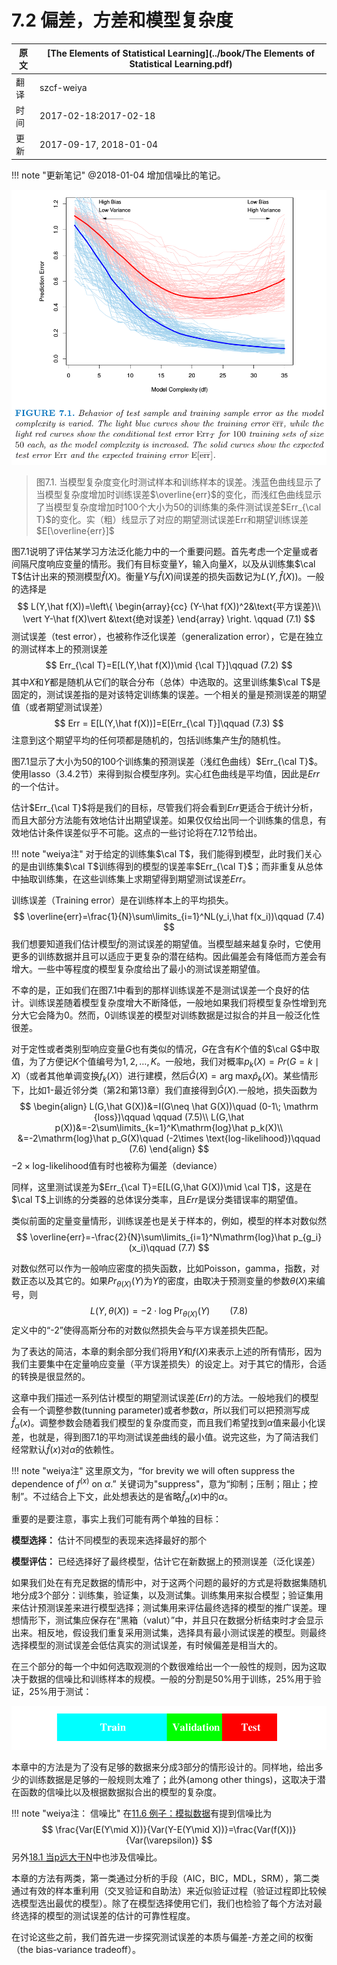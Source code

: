 # 7.2 偏差，方差和模型复杂度

| 原文   | [The Elements of Statistical Learning](../book/The Elements of Statistical Learning.pdf) |
| ---- | ---------------------------------------- |
| 翻译   | szcf-weiya                               |
| 时间   | 2017-02-18:2017-02-18                    |
| 更新 | 2017-09-17, 2018-01-04|

!!! note "更新笔记"
    @2018-01-04 增加信噪比的笔记。

![](../img/07/fig7.1.png)

> 图7.1. 当模型复杂度变化时测试样本和训练样本的误差。浅蓝色曲线显示了当模型复杂度增加时训练误差$\overline{err}$的变化，而浅红色曲线显示了当模型复杂度增加时100个大小为50的训练集的条件测试误差$Err_{\cal T}$的变化。实（粗）线显示了对应的期望测试误差Err和期望训练误差$E[\overline{err}]$

图7.1说明了评估某学习方法泛化能力中的一个重要问题。首先考虑一个定量或者间隔尺度响应变量的情形。我们有目标变量$Y$，输入向量$X$，以及从训练集$\cal T$估计出来的预测模型$\hat f(X)$。衡量$Y$与$\hat f(X)$间误差的损失函数记为$L(Y,\hat f(X))$。一般的选择是
$$
L(Y,\hat f(X))=\left\{
\begin{array}{cc}
(Y-\hat f(X))^2&\text{平方误差}\\
\vert Y-\hat f(X)\vert &\text{绝对误差}
\end{array}
\right.
\qquad (7.1)
$$
测试误差（test error），也被称作泛化误差（generalization error），它是在独立的测试样本上的预测误差
$$
Err_{\cal T}=E[L(Y,\hat f(X))\mid {\cal T}]\qquad (7.2)
$$
其中$X$和$Y$都是随机从它们的联合分布（总体）中选取的。这里训练集$\cal T$是固定的，测试误差指的是对该特定训练集的误差。一个相关的量是预测误差的期望值（或者期望测试误差）
$$
Err = E[L(Y,\hat f(X))]=E[Err_{\cal T}]\qquad (7.3)
$$
注意到这个期望平均的任何项都是随机的，包括训练集产生$\hat f$的随机性。

图7.1显示了大小为50的100个训练集的预测误差（浅红色曲线）$Err_{\cal T}$。使用lasso（3.4.2节）来得到拟合模型序列。实心红色曲线是平均值，因此是$Err$的一个估计。

估计$Err_{\cal T}$将是我们的目标，尽管我们将会看到$Err$更适合于统计分析，而且大部分方法能有效地估计出期望误差。如果仅仅给出同一个训练集的信息，有效地估计条件误差似乎不可能。这点的一些讨论将在7.12节给出。

!!! note "weiya注"
    对于给定的训练集$\cal T$，我们能得到模型，此时我们关心的是由训练集$\cal T$训练得到的模型的误差率$Err_{\cal T}$；而非重复从总体中抽取训练集，在这些训练集上求期望得到期望测试误差$Err$。

训练误差（Training error）是在训练样本上的平均损失。
$$
\overline{err}=\frac{1}{N}\sum\limits_{i=1}^NL(y_i,\hat f(x_i))\qquad (7.4)
$$
我们想要知道我们估计模型$\hat f$的测试误差的期望值。当模型越来越复杂时，它使用更多的训练数据并且可以适应于更复杂的潜在结构。因此偏差会有降低而方差会有增大。一些中等程度的模型复杂度给出了最小的测试误差期望值。

不幸的是，正如我们在图7.1中看到的那样训练误差不是测试误差一个良好的估计。训练误差随着模型复杂度增大不断降低，一般地如果我们将模型复杂性增到充分大它会降为0。然而，0训练误差的模型对训练数据是过拟合的并且一般泛化性很差。

对于定性或者类别型响应变量$G$也有类似的情况，$G$在含有$K$个值的$\cal G$中取值，为了方便记$K$个值编号为$1,2,\ldots,K$。一般地，我们对概率$p_k(X)=Pr(G=k\mid X)$（或者其他单调变换$f_k(X)$）进行建模，然后$\hat G(X)=\mathrm{arg\; max} \hat p_k(X)$。某些情形下，比如1-最近邻分类（第2和第13章）我们直接得到$\hat G(X)$.一般地，损失函数为
$$
\begin{align}
L(G,\hat G(X))&=I(G\neq \hat G(X))\quad (0-1\; \mathrm {loss})\qquad \qquad (7.5)\\
L(G,\hat p(X))&=-2\sum\limits_{k=1}^K\mathrm{log}\hat p_k(X)\\
&=-2\mathrm{log}\hat p_G(X)\quad (-2\times \text{log-likelihood})\qquad (7.6)
\end{align}
$$
$-2\times \text{log-likelihood}$值有时也被称为偏差（deviance）

同样，这里测试误差为$Err_{\cal T}=E[L(G,\hat G(X))\mid \cal T]$，这是在$\cal T$上训练的分类器的总体误分类率，且$Err$是误分类错误率的期望值。

类似前面的定量变量情形，训练误差也是关于样本的，例如，模型的样本对数似然
$$
\overline{err}=-\frac{2}{N}\sum\limits_{i=1}^N\mathrm{log}\hat p_{g_i}(x_i)\qquad (7.7)
$$


对数似然可以作为一般响应密度的损失函数，比如Poisson，gamma，指数，对数正态以及其它的。如果$Pr_{\theta(X)}(Y)$为$Y$的密度，由取决于预测变量的参数$\theta(X)$来编号，则
$$
L(Y,\theta(X))=-2\cdot \mathrm{log\; Pr}_{\theta(X)}(Y)\qquad (7.8)
$$
定义中的“-2”使得高斯分布的对数似然损失会与平方误差损失匹配。

为了表达的简洁，本章的剩余部分我们将用$Y$和$f(X)$来表示上述的所有情形，因为我们主要集中在定量响应变量（平方误差损失）的设定上。对于其它的情形，合适的转换是很显然的。

这章中我们描述一系列估计模型的期望测试误差($Err$)的方法。一般地我们的模型会有一个调整参数(tunning parameter)或者参数$\alpha$，所以我们可以把预测写成$\hat f_\alpha(x)$。调整参数会随着我们模型的复杂度而变，而且我们希望找到$\alpha$值来最小化误差，也就是，得到图7.1的平均测试误差曲线的最小值。说完这些，为了简洁我们经常默认$\hat f(x)$对$\alpha$的依赖性。

!!! note "weiya注"
    这里原文为，“for brevity we will often suppress the dependence of $f^(x)$ on $\alpha$.” 关键词为"suppress"，意为“抑制；压制；阻止；控制”。不过结合上下文，此处想表达的是省略$\hat f_\alpha(x)$中的$\alpha$。

重要的是要注意，事实上我们可能有两个单独的目标：

**模型选择：** 估计不同模型的表现来选择最好的那个

**模型评估：** 已经选择好了最终模型，估计它在新数据上的预测误差（泛化误差）

如果我们处在有充足数据的情形中，对于这两个问题的最好的方式是将数据集随机地分成3个部分：训练集，验证集，以及测试集。训练集用来拟合模型；验证集用来估计预测误差来进行模型选择；测试集用来评估最终选择的模型的推广误差。理想情形下，测试集应保存在“黑箱（valut）”中，并且只在数据分析结束时才会显示出来。相反地，假设我们重复采用测试集，选择具有最小测试误差的模型。则最终选择模型的测试误差会低估真实的测试误差，有时候偏差是相当大的。

在三个部分的每一个中如何选取观测的个数很难给出一个一般性的规则，因为这取决于数据的信噪比和训练样本的规模。一般的分割是50%用于训练，25%用于验证，25%用于测试：

![](../img/07/pic2.png)

本章中的方法是为了没有足够的数据来分成3部分的情形设计的。同样地，给出多少的训练数据是足够的一般规则太难了；此外(among other things)，这取决于潜在函数的信噪比以及根据数据拟合出的模型的复杂度。

!!! note "weiya注： 信噪比"
    在[11.6 例子：模拟数据](https://esl.hohoweiya.xyz/11%20Neural%20Networks/11.6%20Example%20of%20Simulated%20Data/index.html)有提到信噪比为
    $$
    \frac{Var(E(Y\mid X))}{Var(Y-E(Y\mid X))}=\frac{Var(f(X))}{Var(\varepsilon)}
    $$
    另外[18.1 当p远大于N](https://esl.hohoweiya.xyz/18%20High-Dimensional%20Problems/18.1%20When%20p%20is%20Much%20Bigger%20than%20N/index.html)中也涉及信噪比。

本章的方法有两类，第一类通过分析的手段（AIC，BIC，MDL，SRM），第二类通过有效的样本重利用（交叉验证和自助法）来近似验证过程（验证过程即比较候选模型选出最优的模型）。除了在模型选择使用它们，我们也检验了每个方法对最终选择的模型的测试误差的估计的可靠性程度。

在讨论这些之前，我们首先进一步探究测试误差的本质与偏差-方差之间的权衡（the bias-variance tradeoff）。
